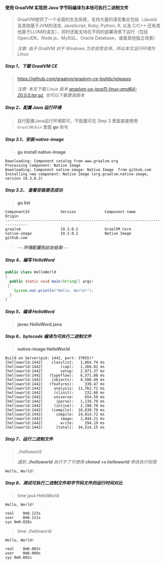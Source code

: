 #### **使用 GraalVM 实现把 Java 字节码编译为本地可执行二进制文件**

> GraalVM提供了一个全面的生态系统，支持大量的语言集合包括（Java以及其他基于JVM的语言, JavaScript, Ruby, Python, R, 以及 C/C++ 还有其他基于LLVM的语言），同时还能支持在不同的部署场景下运行（包括OpenJDK、Node.js、MySQL、Oracle Database，或者其他独立场景）
>
> _注意: 由于 GrallVM 对于 Windows 为实验性支持，所以本文运行环境为 Linux_

##### **Step 1、下载 GraalVM CE**

> https://github.com/graalvm/graalvm-ce-builds/releases
>
> _注意: 本文下载 Linux 版本 [graalvm-ce-java11-linux-amd64-20.0.0.tar.gz](graalvm-ce-java11-linux-amd64-20.0.0.tar.gz), 也可以下载更高版本_

##### **Step 2、配置 Java 运行环境**

> 自行配置Java运行环境即可，不配置可在 Step 3 里面直接使用 `GraalVM/bin` 里面 **gu** 命令

##### **Step 3.1、安装 native-image**

> **gu install native-image**

```
Downloading: Component catalog from www.graalvm.org
Processing Component: Native Image
Downloading: Component native-image: Native Image  from github.com
Installing new component: Native Image (org.graalvm.native-image, version 19.3.0.2)
```

##### **Step 3.2、 _查看安装是否成功_**

> **gu list**

```
ComponentId              Version             Component name      Origin 
--------------------------------------------------------------------------------
graalvm                  19.3.0.2            GraalVM Core        
native-image             19.3.0.2            Native Image        github.com
```

> ---**_环境配置到此处结束_**---

##### **Step 4、编写 HelloWord**

```java
public class HelloWorld
{
  public static void main(String[] args)
 {
    System.out.println("Hello, World!");
  }
}
```

##### **Step 5、编译 HelloWord**

> **javac HelloWord.java**

##### **Step 6、bytecode 编译为可执行二进制文件**

> **native-image HelloWorld**

```
Build on Server(pid: 1442, port: 37055)*
[helloworld:1442]    classlist:   1,864.74 ms
[helloworld:1442]        (cap):   1,266.82 ms
[helloworld:1442]        setup:   2,971.37 ms
[helloworld:1442]   (typeflow):   6,571.88 ms
[helloworld:1442]    (objects):   4,586.49 ms
[helloworld:1442]   (features):     330.47 ms
[helloworld:1442]     analysis:  11,762.72 ms
[helloworld:1442]     (clinit):     232.68 ms
[helloworld:1442]     universe:     654.50 ms
[helloworld:1442]      (parse):   1,134.79 ms
[helloworld:1442]     (inline):   2,198.70 ms
[helloworld:1442]    (compile):  10,638.70 ms
[helloworld:1442]      compile:  14,814.72 ms
[helloworld:1442]        image:   1,844.21 ms
[helloworld:1442]        write:     294.19 ms
[helloworld:1442]      [total]:  34,514.15 ms
```

##### **Step 7、运行二进制文件**

> ./helloworld

> _遇到 **./helloworld** 执行不了可使用 **chmod +x helloworld** 修改执行权限_

```
Hello, World!
```

##### **Step 8、测试可执行二进制文件和字节码文件的运行时间对比**

> time java HelloWorld

```
Hello, World!

real	0m0.123s
user	0m0.111s
sys	0m0.028s
```

> time ./helloworld

```
Hello, World!

real	0m0.002s
user	0m0.000s
sys	0m0.002s
```